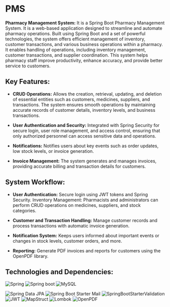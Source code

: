 # PMS
**Pharmacy Management System:** 
It is a Spring Boot Pharmacy Management System. It is a web-based application designed to streamline and automate pharmacy operations. Built using Spring Boot and a set of powerful technologies, the system offers efficient management of inventory, customer transactions, and various business operations within a pharmacy.  It enables  handling of operations, including inventory management, customer transactions, and supplier coordination. This system helps pharmacy staff improve productivity, enhance accuracy, and provide better service to customers.

## Key Features:

- **CRUD Operations:** Allows the creation, retrieval, updating, and deletion of essential entities such as customers, medicines, suppliers, and transactions. The system ensures smooth operations by maintaining accurate records of customer details, inventory levels, and business transactions.

- **User Authentication and Security:** Integrated with Spring Security for secure login, user role management, and access control, ensuring that only authorized personnel can access sensitive data and operations.

- **Notifications:** Notifies users about key events such as order updates, low stock levels, or invoice generation.

- **Invoice Management:** The system generates and manages invoices, providing accurate billing and transaction details for customers.

## System Workflow:
- **User Authentication:** Secure login using JWT tokens and Spring Security.
Inventory Management: Pharmacists and administrators can perform CRUD operations on medicines, suppliers, and stock categories.

- **Customer and Transaction Handling:** Manage customer records and process transactions with automatic invoice generation.

- **Notification System:** Keeps users informed about important events or changes in stock levels, customer orders, and more.

- **Reporting:** Generate PDF invoices and reports for customers using the OpenPDF library.

## Technologies and Dependencies:

![Spring](https://img.shields.io/badge/spring-%236DB33F.svg?style=for-the-badge&logo=spring&logoColor=white)
![Spring boot](https://img.shields.io/badge/spring-%236DB33F.svg?style=for-the-badge&logo=springboot&logoColor=white)
![MySQL](https://img.shields.io/badge/mysql-4479A1.svg?style=for-the-badge&logo=mysql&logoColor=white)

![Spring Data JPA](https://img.shields.io/badge/SpringDataJPA-Active-brightgreen)
![Spring Boot Starter Mail](https://img.shields.io/badge/SpringBootStarterMail-Active-brightgreen)
![SpringBootStarterValidation](https://img.shields.io/badge/SpringBootStarterValidation-Active-lightcoral)
![JWT](https://img.shields.io/badge/JWT-Active-darkslateblue)
![MapStruct](https://img.shields.io/badge/MapStruct-Active-blue)
![Lombok](https://img.shields.io/badge/Lombok-Active-red)
![OpenPDF](https://img.shields.io/badge/OpenPDF-Active-yellow)
